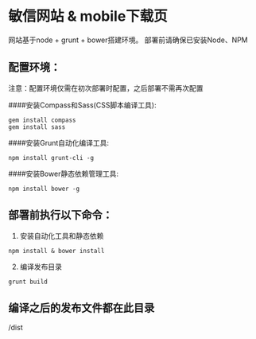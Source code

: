 # 敏信网站 & mobile下载页

网站基于node + grunt + bower搭建环境。
部署前请确保已安装Node、NPM

## 配置环境：
注意：配置环境仅需在初次部署时配置，之后部署不需再次配置

####安装Compass和Sass(CSS脚本编译工具):
```
gem install compass
gem install sass
```

####安装Grunt自动化编译工具:
```
npm install grunt-cli -g
```

####安装Bower静态依赖管理工具:
```
npm install bower -g
```

部署前执行以下命令：
------
1. 安装自动化工具和静态依赖
```
npm install & bower install
```
2. 编译发布目录
```
grunt build
```

编译之后的发布文件都在此目录
------
/dist